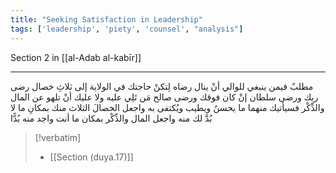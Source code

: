 ```yaml
---
title: "Seeking Satisfaction in Leadership"
tags: ['leadership', 'piety', 'counsel', "analysis"]
---
```


 Section 2 in [[al-Adab al-kabīr]]

---
مطلبٌ فيمن ينبغي للوالي أنْ ينال رضاه لِتكنْ حاجتك في الولاية إلى ثلاثِ خصال رضى ربك ورضى سلطان  إنْ كان فوقك  ورضى صالح مَن تَلِي عليه  ولا عليك أنْ تلهو عن المال والذِّكْر فسيأتيك منهما ما يحسنُ ويطيب ويُكتفى به  واجعل الخصالَ الثلاث منك بمكانِ ما لا بُدَّ لك منه واجعل المال والذِّكْر بمكان ما أنت واجد منه بُدًّا

> [!verbatim]
> - [[Section (duya.17)]]
